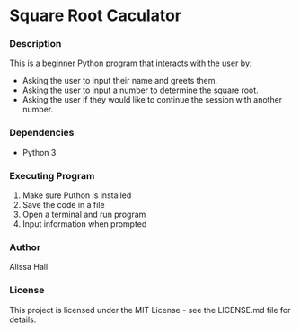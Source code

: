 # Square Root Caculator 

### Description
This is a beginner Python program that interacts with the user by:
* Asking the user to input their name and greets them.
* Asking the user to input a number to determine the square root.
* Asking the user if they would like to continue the session with another number.

### Dependencies
* Python 3

### Executing Program
1) Make sure Puthon is installed
2) Save the code in a file
3) Open a terminal and run program
4) Input information when prompted

### Author 
Alissa Hall

### License
This project is licensed under the MIT License - see the LICENSE.md file for details.
